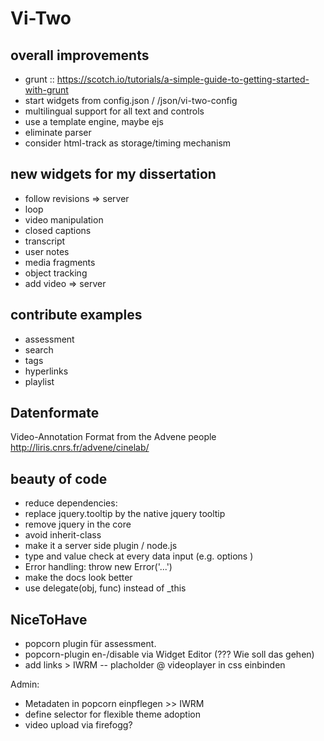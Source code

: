 
# Vi-Two
## overall improvements
- grunt :: https://scotch.io/tutorials/a-simple-guide-to-getting-started-with-grunt
- start widgets from config.json / /json/vi-two-config
- multilingual support for all text and controls
- use a template engine, maybe ejs
- eliminate parser
- consider html-track as storage/timing mechanism


## new widgets for my dissertation
- follow revisions => server
- loop
- video manipulation
- closed captions 
- transcript
- user notes
- media fragments 
- object tracking
- add video => server


## contribute examples
- assessment
- search
- tags
- hyperlinks
- playlist


## Datenformate
Video-Annotation Format from the Advene people
http://liris.cnrs.fr/advene/cinelab/




## beauty of code 
- reduce dependencies: 
 - replace jquery.tooltip by the native jquery tooltip
 - remove jquery in the core
 - avoid inherit-class
 - make it a server side plugin / node.js
- type and value check at every data input (e.g. options ) 
- Error handling: throw new Error('...')
- make the docs look better
- use delegate(obj, func) instead of _this




## NiceToHave
- popcorn plugin für assessment.
- popcorn-plugin en-/disable via Widget Editor (??? Wie soll das gehen)
- add links > IWRM
-- placholder @ videoplayer in css einbinden


Admin:
- Metadaten in popcorn einpflegen >> IWRM
- define selector for flexible theme adoption
- video upload via firefogg? 

